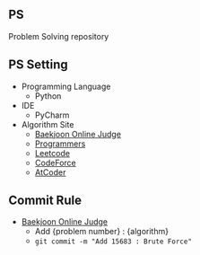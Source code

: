 ## PS
Problem Solving repository

## PS Setting
  - Programming Language
    - Python
  - IDE
    - PyCharm
  - Algorithm Site
    - [Baekjoon Online Judge](https://www.acmicpc.net)
    - [Programmers](https://programmers.co.kr)
    - [Leetcode](https://leetcode.com)
    - [CodeForce](https://codeforces.com)
    - [AtCoder](https://atcoder.jp)

## Commit Rule
  - [Baekjoon Online Judge](https://www.acmicpc.net)
    - Add {problem number} : {algorithm}
    - ``git commit -m "Add 15683 : Brute Force"``